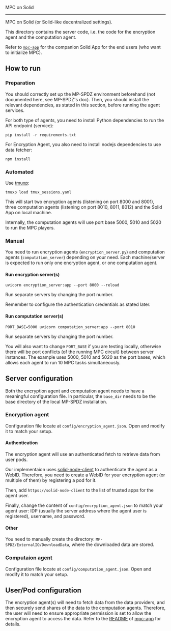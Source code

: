 MPC on Solid

- - - - - -

MPC on Solid (or Solid-like decentralized settings).

This directory contains the server code, i.e. the code for the encryption agent and the computation agent.

Refer to [`mpc-app`](./mpc-app) for the companion Solid App for the end users (who want to initialize MPC).

## How to run

### Preparation

You should correctly set up the MP-SPDZ environment beforehand (not documented here, see MP-SPDZ's doc). Then, you should install the relevant dependencies, as stated in this section, before running the agent services.

For both type of agents, you need to install Python dependencies to run the API endpoint (service):

```
pip install -r requirements.txt
```

For Encryption Agent, you also need to install nodejs dependencies to use data fetcher:

```
npm install
```

### Automated

Use [tmuxp](https://github.com/tmux-python/tmuxp):

```
tmuxp load tmux_sessions.yaml
```

This will start two encryption agents (listening on port 8000 and 8001), three computation agents (listening on port 8010, 8011, 8012) and the Solid App on local machine.

Internally, the computation agents will use port base 5000, 5010 and 5020 to run the MPC players.

### Manual

You need to run encryption agents (`encryption_server.py`) and computation agents (`computation_server`) depending on your need. Each machine/server is expected to run only one encryption agent, or one computation agent.

#### Run encryption server(s)

```
uvicorn encryption_server:app --port 8000 --reload
```

Run separate servers by changing the port number.

Remember to configure the authentication credentials as stated later.

#### Run computation server(s)

```
PORT_BASE=5000 uvicorn computation_server:app --port 8010
```

Run separate servers by changing the port number.

You will also want to change `PORT_BASE` if you are testing locally, otherwise there will be port conflicts (of the running MPC circuit) between server instances. The example uses 5000, 5010 and 5020 as the port bases, which allows each agent to run 10 MPC tasks simultaneously.

## Server configuration

Both the encryption agent and computation agent needs to have a meaningful configuration file. In particular, the `base_dir` needs to be the base directory of the local MP-SPDZ installation.

### Encryption agent

Configuration file locate at `config/encryption_agent.json`. Open and modify it to match your setup.

#### Authentication

The encryption agent will use an authenticated fetch to retrieve data from user pods. 

Our implementaion uses [solid-node-client](https://github.com/solid-contrib/solid-node-client) to authenticate the agent as a WebID. Therefore, you need to create a WebID for your encryption agent (or multiple of them) by registering a pod for it.

Then, add `https://solid-node-client` to the list of trusted apps for the agent user.

Finally, change the content of `config/encryption_agent.json` to match your agent user: IDP (usually the server address where the agent user is registered), username, and password.

#### Other

You need to manually create the directory: `MP-SPDZ/ExternalIO/DownloadData`, where the downloaded data are stored.

### Computaion agent

Configuration file locate at `config/computation_agent.json`. Open and modify it to match your setup.

## User/Pod configuration

The encryption agent(s) will need to fetch data from the data providers, and then securely send shares of the data to the computation agents. Therefore, the user will need to ensure appropriate permission is set to allow the encryption agent to access the data. Refer to the [README](mpc-app/README.md) of [mpc-app](mpc-app) for details.
